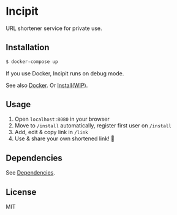# Incipit

URL shortener service for private use.


## Installation

```sh
$ docker-compose up
```

If you use Docker, Incipit runs on debug mode.

See also [Docker](./docs/docker.md).
Or [Install(WIP)](./docs/install.md).


## Usage

1. Open `localhost:8080` in your browser
1. Move to `/install` automatically, register first user on `/install`
1. Add, edit & copy link in `/link`
1. Use & share your own shortened link! :tada:


## Dependencies

See [Dependencies](./docs/dependencies.md).


## License

MIT
